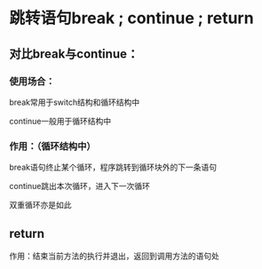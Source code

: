 # 跳转语句break ; continue ; return

## 对比break与continue：

### 使用场合：

break常用于switch结构和循环结构中

continue一般用于循环结构中

### 作用：（循环结构中）

break语句终止某个循环，程序跳转到循环块外的下一条语句

continue跳出本次循环，进入下一次循环

双重循环亦是如此



## return

作用：结束当前方法的执行并退出，返回到调用方法的语句处
